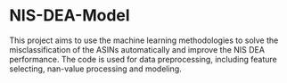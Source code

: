 # NIS-DEA-Model
This project aims to use the machine learning methodologies to solve the misclassification of the ASINs automatically and improve the NIS DEA performance.
The code is used for data preprocessing, including feature selecting, nan-value processing and modeling.
